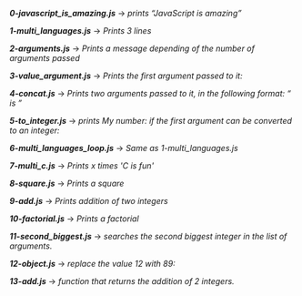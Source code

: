 ***0-javascript_is_amazing.js*** -> *prints “JavaScript is amazing”*

***1-multi_languages.js*** -> *Prints 3 lines*

***2-arguments.js*** -> *Prints a message depending of the number of arguments passed*

***3-value_argument.js*** -> *Prints the first argument passed to it:*

***4-concat.js*** -> *Prints two arguments passed to it, in the following format: “ is ”*

***5-to_integer.js*** -> *prints My number: <first argument converted in integer> if the first argument can be converted to an integer:*

***6-multi_languages_loop.js*** -> *Same as 1-multi_languages.js*

***7-multi_c.js*** -> *Prints x times 'C is fun'*

***8-square.js*** -> *Prints a square*

***9-add.js*** -> *Prints addition of two integers*

***10-factorial.js*** -> *Prints a factorial*

***11-second_biggest.js*** -> *searches the second biggest integer in the list of arguments.*

***12-object.js*** -> *replace the value 12 with 89:*

***13-add.js*** -> *function that returns the addition of 2 integers.*
